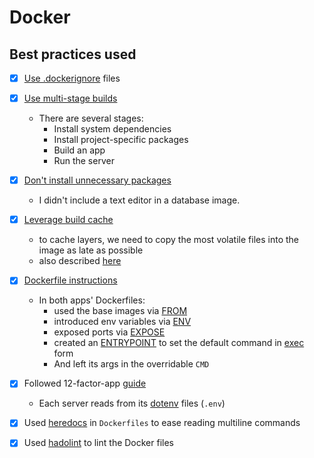 # Docker

## Best practices used

- [x] [Use .dockerignore](https://docs.docker.com/develop/develop-images/dockerfile_best-practices/#exclude-with-dockerignore) files

- [x] [Use multi-stage builds](https://docs.docker.com/develop/develop-images/dockerfile_best-practices/#use-multi-stage-builds)
  - There are several stages:
    - Install system dependencies
    - Install project-specific packages
    - Build an app
    - Run the server

- [x] [Don't install unnecessary packages](https://docs.docker.com/develop/develop-images/dockerfile_best-practices/#dont-install-unnecessary-packages)
  - I didn't include a text editor in a database image.

- [x] [Leverage build cache](https://docs.docker.com/develop/develop-images/dockerfile_best-practices/#leverage-build-cache)
  - to cache layers, we need to copy the most volatile files into the image as late as possible
  - also described [here](https://fastapi.tiangolo.com/deployment/docker/#docker-cache)

- [x] [Dockerfile instructions](https://docs.docker.com/develop/develop-images/dockerfile_best-practices/#dockerfile-instructions)
  - In both apps' Dockerfiles:
    - used the base images via [FROM](https://docs.docker.com/develop/develop-images/dockerfile_best-practices/#from)
    - introduced env variables via [ENV](https://docs.docker.com/develop/develop-images/dockerfile_best-practices/#env)
    - exposed ports via [EXPOSE](https://docs.docker.com/develop/develop-images/dockerfile_best-practices/#expose)
    - created an [ENTRYPOINT](https://docs.docker.com/develop/develop-images/dockerfile_best-practices/#entrypoint) to set the default command in [exec](https://docs.docker.com/engine/reference/builder/#exec-form-entrypoint-example) form
    - And left its args in the overridable `CMD`

- [x] Followed 12-factor-app [guide](https://12factor.net/dev-prod-parity)
  - Each server reads from its [dotenv](https://hexdocs.pm/dotenvy/dotenv-file-format.html) files (`.env`)

- [x] Used [heredocs](https://www.docker.com/blog/introduction-to-heredocs-in-dockerfiles/) in `Dockerfiles` to ease reading multiline commands

- [x] Used [hadolint](https://github.com/hadolint/hadolint) to lint the Docker files

